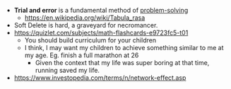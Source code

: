 - **Trial and error** is a fundamental method of [problem-solving](https://en.wikipedia.org/wiki/Problem-solving "Problem-solving")
	- https://en.wikipedia.org/wiki/Tabula_rasa
- Soft Delete is hard, a graveyard for necromancer.
- https://quizlet.com/subjects/math-flashcards-e9723fc5-t01
	- You should build curriculum for your children
	- I think, I may want my children to achieve something similar to me at my age. Eg. finish a full marathon at 26
		- Given the context that my life was super boring at that time, running saved my life.
- https://www.investopedia.com/terms/n/network-effect.asp